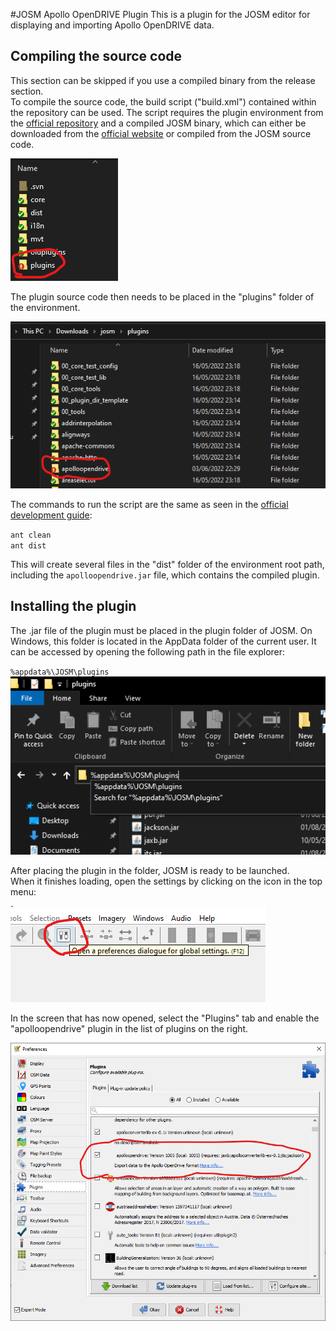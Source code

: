 #JOSM Apollo OpenDRIVE Plugin
This is a plugin for the JOSM editor for displaying and importing Apollo OpenDRIVE data.
## Compiling the source code
This section can be skipped if you use a compiled binary from the release section.  
To compile the source code, the build script ("build.xml") contained within the repository can be used. The script requires the plugin environment from the [official repository](https://josm.openstreetmap.de/osmsvn/applications/editors/josm) and a compiled JOSM binary, which can either be downloaded from the [official website](https://josm.openstreetmap.de/) or compiled from the JOSM source code.  
  
![pluginenv](img/josmpluginenvironment.png)  
  
The plugin source code then needs to be placed in the "plugins" folder of the environment.  
  
![pluginfolder](img/envpluginfolder.png)  
  
The commands to run the script are the same as seen in the [official development guide](https://josm.openstreetmap.de/wiki/DevelopersGuide/DevelopingPlugins):
  
`ant clean`  
`ant dist`
  
This will create several files in the "dist" folder of the environment root path, including the `apolloopendrive.jar` file, which contains the compiled plugin.
## Installing the plugin
The .jar file of the plugin must be placed in the plugin folder of JOSM. On Windows, this folder is located in the AppData folder of the current user. It can be accessed by opening the following path in the file explorer:    
  
`%appdata%\JOSM\plugins`  
![pluginpath](img/josmpluginspath.png)
  
After placing the plugin in the folder, JOSM is ready to be launched.  
When it finishes loading, open the settings by clicking on the icon in the top menu:  
  
![josmsettingsicon](img/josmsettingsicon.png)  
  
In the screen that has now opened, select the "Plugins" tab and enable the "apolloopendrive" plugin in the list of plugins on the right.  
  
![josmsettings](img/josmsettings.png)